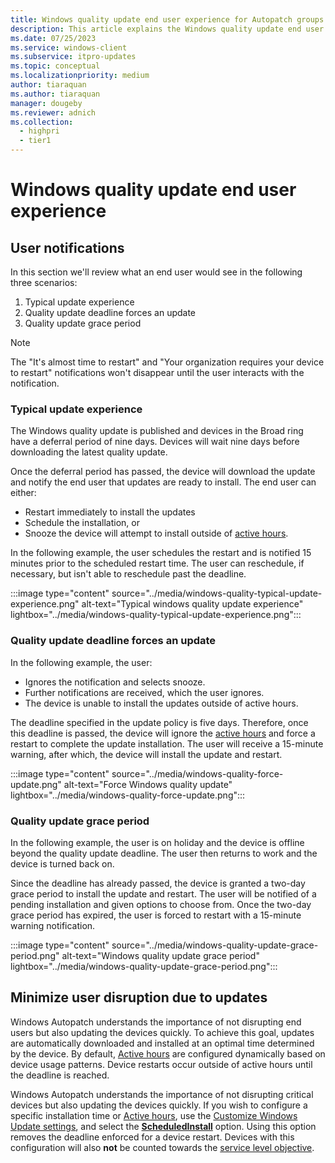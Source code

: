 ```yaml
---
title: Windows quality update end user experience for Autopatch groups
description: This article explains the Windows quality update end user experience using the Autopatch groups exp
ms.date: 07/25/2023
ms.service: windows-client
ms.subservice: itpro-updates
ms.topic: conceptual
ms.localizationpriority: medium
author: tiaraquan
ms.author: tiaraquan
manager: dougeby
ms.reviewer: adnich
ms.collection:
  - highpri
  - tier1
---
```


# Windows quality update end user experience

## User notifications  

In this section we'll review what an end user would see in the following three scenarios:

1. Typical update experience
2. Quality update deadline forces an update
3. Quality update grace period

> [!NOTE]
> The "It's almost time to restart" and "Your organization requires your device to restart" notifications won't disappear until the user interacts with the notification.

### Typical update experience

The Windows quality update is published and devices in the Broad ring have a deferral period of nine days. Devices will wait nine days before downloading the latest quality update.

Once the deferral period has passed, the device will download the update and notify the end user that updates are ready to install. The end user can either:

- Restart immediately to install the updates
- Schedule the installation, or
- Snooze the device will attempt to install outside of [active hours](/windows/client-management/mdm/policy-csp-update#activehoursstart).

In the following example, the user schedules the restart and is notified 15 minutes prior to the scheduled restart time. The user can reschedule, if necessary, but isn't able to reschedule past the deadline.

:::image type="content" source="../media/windows-quality-typical-update-experience.png" alt-text="Typical windows quality update experience" lightbox="../media/windows-quality-typical-update-experience.png":::

### Quality update deadline forces an update

In the following example, the user:

- Ignores the notification and selects snooze.
- Further notifications are received, which the user ignores.
- The device is unable to install the updates outside of active hours.

The deadline specified in the update policy is five days. Therefore, once this deadline is passed, the device will ignore the [active hours](/windows/client-management/mdm/policy-csp-update#activehoursstart) and force a restart to complete the update installation. The user will receive a 15-minute warning, after which, the device will install the update and restart.

:::image type="content" source="../media/windows-quality-force-update.png" alt-text="Force Windows quality update" lightbox="../media/windows-quality-force-update.png":::

### Quality update grace period

In the following example, the user is on holiday and the device is offline beyond the quality update deadline. The user then returns to work and the device is turned back on.

Since the deadline has already passed, the device is granted a two-day grace period to install the update and restart. The user will be notified of a pending installation and given options to choose from. Once the two-day grace period has expired, the user is forced to restart with a 15-minute warning notification.  

:::image type="content" source="../media/windows-quality-update-grace-period.png" alt-text="Windows quality update grace period" lightbox="../media/windows-quality-update-grace-period.png":::

## Minimize user disruption due to updates

Windows Autopatch understands the importance of not disrupting end users but also updating the devices quickly. To achieve this goal, updates are automatically downloaded and installed at an optimal time determined by the device. By default, [Active hours](/windows/client-management/mdm/policy-csp-update#activehoursstart) are configured dynamically based on device usage patterns. Device restarts occur outside of active hours until the deadline is reached.

Windows Autopatch understands the importance of not disrupting critical devices but also updating the devices quickly. If you wish to configure a specific installation time or [Active hours](/windows/client-management/mdm/policy-csp-update#activehoursstart), use the [Customize Windows Update settings](../operate/windows-autopatch-groups-windows-update.md), and select the [**ScheduledInstall**](../operate/windows-autopatch-groups-windows-update.md#scheduled-install) option. Using this option removes the deadline enforced for a device restart. Devices with this configuration will also **not** be counted towards the [service level objective](../operate/windows-autopatch-groups-windows-quality-update-overview.md#service-level-objective).  
